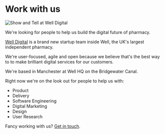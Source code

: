 # Work with us

![Show and Tell at Well Digital](https://blog.well.co.uk/content/images/2018/07/DRAMQIyXUAAcZcI.jpg)

We're looking for people to help us build the digital future of pharmacy. 

[Well Digital](https://digital.well.co.uk) is a brand new startup team inside Well, the UK's largest independent pharmacy. 

We're user-focused, agile and open because we believe that's the best way to to make brilliant digital services for our customers. 

We're based in Manchester at Well HQ on the Bridgewater Canal. 

Right now we're on the look out for people to help us with:

- Product
- Delivery
- Software Engineering
- Digital Marketing
- Design
- User Research

Fancy working with us? [Get in touch](mailto:digital@well.co.uk).



